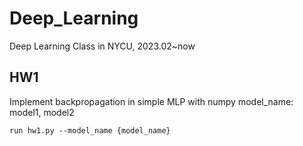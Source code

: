 # Deep_Learning
Deep Learning Class in NYCU, 2023.02~now

## HW1
Implement backpropagation in simple MLP with numpy
model_name: model1, model2 
```
run hw1.py --model_name {model_name}
```
